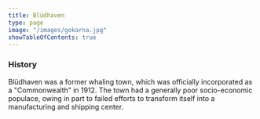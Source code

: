 ```yaml
---
title: Blüdhaven
type: page
image: "/images/gokarna.jpg"
showTableOfContents: true
---
```


### History

Blüdhaven was a former whaling town, which was officially incorporated as a "Commonwealth" in 1912. The town had a generally poor socio-economic populace, owing in part to failed efforts to transform itself into a manufacturing and shipping center.
